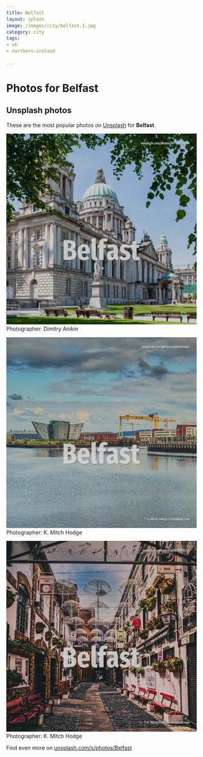 ```yaml
---
title: Belfast
layout: splash
image: /images/city/belfast.1.jpg
category: city
tags:
- uk
- northern-ireland

---
```

# Photos for Belfast
 
## Unsplash photos
These are the most popular photos on [Unsplash](https://unsplash.com) for **Belfast**.
 
![Belfast](/images/city/belfast.1.jpg)
Photographer:  Dimitry Anikin
 
![Belfast](/images/city/belfast.2.jpg)
Photographer:  K. Mitch Hodge
 
![Belfast](/images/city/belfast.3.jpg)
Photographer:  K. Mitch Hodge
 
Find even more on [unsplash.com/s/photos/Belfast](https://unsplash.com/s/photos/Belfast)
 
